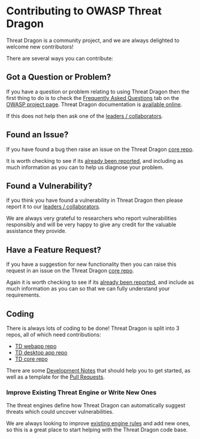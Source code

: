 # Contributing to OWASP Threat Dragon
Threat Dragon is a community project, and we are always delighted to welcome new contributors!

There are several ways you can contribute:

## Got a Question or Problem?
If you have a question or problem relating to using Threat Dragon then the first thing to do is to check the
[Frequently Asked Questions](https://owasp.org/www-project-threat-dragon/#div-faqs) tab on the [OWASP project page](https://owasp.org/www-project-threat-dragon/).
Threat Dragon documentation is [available online](http://docs.threatdragon.org).

If this does not help then ask one of the [leaders / collaborators](https://github.com/OWASP/www-project-threat-dragon/blob/master/leaders.md).

## Found an Issue?
If you have found a bug then raise an issue on the Threat Dragon 
[core repo](https://github.com/OWASP/threat-dragon-core/issues/new?assignees=&labels=bug&template=bug_report.md&title=).

It is worth checking to see if its [already been reported](https://github.com/OWASP/threat-dragon-core/issues),
and including as much information as you can to help us diagnose your problem.

## Found a Vulnerability?
If you think you have found a vulnerability in Threat Dragon then please report it to our
[leaders / collaborators](https://github.com/OWASP/www-project-threat-dragon/blob/master/leaders.md).

We are always very grateful to researchers who report vulnerabilities responsibly and will be very happy
to give any credit for the valuable assistance they provide.

## Have a Feature Request?
If you have a suggestion for new functionality then you can raise this request in an issue on the Threat Dragon
[core repo](https://github.com/OWASP/threat-dragon-core/issues/new?assignees=&labels=enhancement&template=feature_request.md&title=).

Again it is worth checking to see if its [already been reported](https://github.com/OWASP/threat-dragon-core/issues), 
and include as much information as you can so that we can fully understand your requirements.

## Coding
There is always lots of coding to be done! Threat Dragon is split into 3 repos, all of which need contributions:
* [TD webapp repo](https://github.com/OWASP/threat-dragon/issues)
* [TD desktop app repo](https://github.com/OWASP/threat-dragon-desktop/issues)
* [TD core repo](https://github.com/OWASP/threat-dragon-core/issues)

There are some [Development Notes](dev-notes.md) that should help you to get started, as well as a template for the [Pull Requests](.github/PULL_REQUEST_TEMPLATE.md).

### Improve Existing Threat Engine or Write New Ones
The threat engines define how Threat Dragon can automatically suggest threats which could uncover vulnerabilities.

We are always looking to improve [existing engine rules](src/services/threatengine.js)
and add new ones, so this is a great place to start helping with the Threat Dragon code base.
